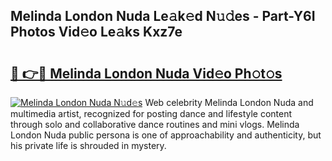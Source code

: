## Melinda London Nuda Le𝚊k𝚎d N𝚞𝚍es - Part-Y6I Photos Vid𝚎o Le𝚊ks Kxz7e

# <h2><a href="http://fbc0rva.evod.top/?m=Melinda+London+Nuda">🔗 👉🔴 Melinda London Nuda Vid𝚎o Ph𝚘t𝚘s</a></h2>

[![Melinda London Nuda N𝚞d𝚎s](https://i.imgur.com/8V9OHl7.gif)](http://fbc0rva.evod.top/?m=Melinda+London+Nuda)
Web celebrity Melinda London Nuda and multimedia artist, recognized for posting dance and lifestyle content through solo and collaborative dance routines and mini vlogs. Melinda London Nuda public persona is one of approachability and authenticity, but his private life is shrouded in mystery. 
